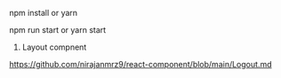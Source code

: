npm install or yarn

npm run start or yarn start

1. Layout compnent

https://github.com/nirajanmrz9/react-component/blob/main/Logout.md
